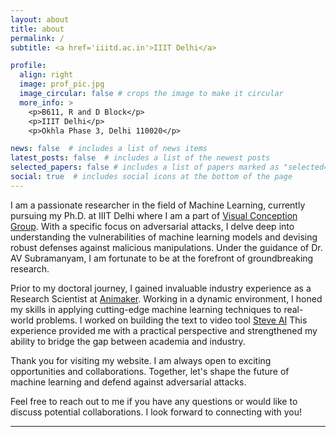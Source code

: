```yaml
---
layout: about
title: about
permalink: /
subtitle: <a href='iiitd.ac.in'>IIIT Delhi</a>

profile:
  align: right
  image: prof_pic.jpg
  image_circular: false # crops the image to make it circular
  more_info: >
    <p>B611, R and D Block</p>
    <p>IIIT Delhi</p>
    <p>Okhla Phase 3, Delhi 110020</p>

news: false  # includes a list of news items
latest_posts: false  # includes a list of the newest posts
selected_papers: false # includes a list of papers marked as "selected={true}"
social: true  # includes social icons at the bottom of the page
---
```


I am a passionate researcher in the field of Machine Learning, currently pursuing my Ph.D. at IIIT Delhi where I am a part of [Visual Conception Group](https://vcg.iiitd.edu.in/). With a specific focus on adversarial attacks, I delve deep into understanding the vulnerabilities of machine learning models and devising robust defenses against malicious manipulations. Under the guidance of Dr. AV Subramanyam, I am fortunate to be at the forefront of groundbreaking research.

Prior to my doctoral journey, I gained invaluable industry experience as a Research Scientist at [Animaker](https://www.animaker.com/). Working in a dynamic environment, I honed my skills in applying cutting-edge machine learning techniques to real-world problems. I worked on building the text to video tool [Steve AI](https://www.steve.ai/) This experience provided me with a practical perspective and strengthened my ability to bridge the gap between academia and industry.

Thank you for visiting my website. I am always open to exciting opportunities and collaborations. Together, let's shape the future of machine learning and defend against adversarial attacks.

Feel free to reach out to me if you have any questions or would like to discuss potential collaborations. I look forward to connecting with you!

---
<!-- Write your biography here. Tell the world about yourself. Link to your favorite [subreddit](http://reddit.com). You can put a picture in, too. The code is already in, just name your picture `prof_pic.jpg` and put it in the `img/` folder.

Put your address / P.O. box / other info right below your picture. You can also disable any of these elements by editing `profile` property of the YAML header of your `_pages/about.md`. Edit `_bibliography/papers.bib` and Jekyll will render your [publications page](/al-folio/publications/) automatically.

Link to your social media connections, too. This theme is set up to use [Font Awesome icons](http://fortawesome.github.io/Font-Awesome/) and [Academicons](https://jpswalsh.github.io/academicons/), like the ones below. Add your Facebook, Twitter, LinkedIn, Google Scholar, or just disable all of them. -->
